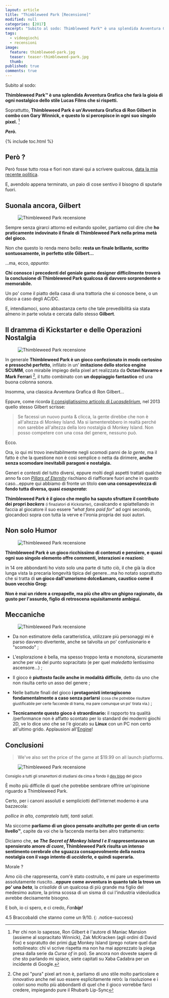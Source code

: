 ```yaml
---
layout: article
title: "Thimbleweed Park [Recensione]"
modified: null
categories: [2017]
excerpt: "Subito al sodo: Thimbleweed Park™ è una splendida Avventura Grafica che farà la gioia di ogni nostalgico dello stile Lucas Films che si rispetti..."
tags:
  - videogiochi
  - recensioni
image: 
  feature: thimbleweed-park.jpg
  teaser: teaser-thimbleweed-park.jpg
  thumb: 
published: true
comments: true
---
```


Subito al sodo:

**Thimbleweed Park™ è una splendida Avventura Grafica che farà la gioia di ogni nostalgico dello stile Lucas Films che si rispetti.**

Soprattutto, **Thimbleweed Park è un'Avventura Grafica di Ron Gilbert in combo con Gary Winnick, e questo lo si percepisce in ogni suo singolo pixel.** [^RonGilbert]

[^RonGilbert]: Per chi non lo sapesse, Ron Gilbert è l'autore di Maniac Mansion (assieme al sopracitato Winnick), Zak McKracken (agli ordini di David Fox) e sopratutto dei primi <u>due</u> Monkey Island  (prego notare quel due sottolineato: chi vi scrive rispetta ma non ha mai apprezzato la piega presa dalla serie da <i>Curse of</i> in poi). Se ancora non doveste sapere di che sto parlando mi spiace, siete capitati su Xaba Cadabra per un incidente di Google.

**_Però._**

{% include toc.html %} 

## Però ?

Però fosse tutto rosa e fiori non starei qui a scrivere qualcosa, [data la mia recente politica](http://xabacadabra.com/2017/pausetta/). 

E, avendolo appena terminato, un paio di cose sentivo il bisogno di sputarle fuori.

## Suonala ancora, Gilbert

<figure>
<img src='http://images.grumpygamer.com/boombox.gif' alt='Thimbleweed Park recensione'>
</figure>

Sempre senza girarci attorno ed evitando spoiler, partiamo col dire che **ho praticamente indovinato il finale di Thimbleweed Park nella prima metà del gioco.**

Non che questo lo renda meno bello: **resta un finale brillante, scritto sontuosamente, in perfetto stile Gilbert...**

...ma, ecco, _appunto_:

**Chi conosce i precedenti del geniale game designer difficilmente troverà la conclusione di Thimbleweed Park qualcosa di davvero sorprendente o memorabile.** 

Un po' come il piatto della casa di una trattoria che si conosce bene, o un disco a caso degli AC/DC.

E, intendiamoci, sono abbastanza certo che tale prevedibilità sia stata almeno in parte voluta e cercata dallo stesso **Gilbert**.

## Il dramma di Kickstarter e delle Operazioni Nostalgia

<figure>
<img src='https://storage.googleapis.com/images.thimbleweedpark.com/ThimbleweedParkKeyArtMay2016.png' alt='Thimbleweed Park recensione'>
</figure>

In generale **Thimbleweed Park è un gioco confezionato in modo certosino e pressoché perfetto**, infilato in un' **imitazione dello storico engine SCUMM**, con mirabile impiego della pixel art realizzata da **Octavi Navarro e Mark Ferrari** [^pixelart], il tutto combinato con **un doppiaggio fantastico** ed una buona colonna sonora.

[^pixelart]:  Che poi "pura" pixel art non è, parliamo di uno stile molto particolare e innovativo anche nel suo essere esplicitamente retrò: la risoluzione e i colori sono molto più abbondanti di quel che il gioco vorrebbe farci credere, impiegando pure il Rhubarb Lip-Sync

Insomma, una classica Avventura Grafica di Ron Gilbert...

Eppure, come ricorda [il consigliatissimo articolo di _Lucasdelirium_](http://www.lucasdelirium.it/tpscheda.php), nel 2013 quello stesso Gilbert scrisse:

> Se facessi un nuovo punta & clicca, la gente direbbe che non è all'altezza di Monkey Island. Ma si lamenterebbero in realtà perché non sarebbe all'altezza della loro nostalgia di Monkey Island. Non posso competere con una cosa del genere, nessuno può.

Ecco. 

Ora, io qui mi trovo inevitabilmente negli scomodi panni de _la gente_, ma il fatto è che la questione non è così semplice o netta da dirimere, **anche senza scomodare inevitabili paragoni e nostalgia.**

Generi e contesti del tutto diversi, eppure molti degli aspetti trattati qualche anno fa con [_Pillars of Eternity_](http://xabacadabra.com/2016/pillars-of-eternity-recensione/) rischiano di riaffiorare fuori anche in questo caso...eppure qui abbiamo di fronte un titolo **con una consapevolezza di fondo tutta diversa, quasi _esasperata_:**

**Thimbleweed Park è il gioco che meglio ha saputo sfruttare il contributo dei propri _backers_** <small>(i finaziatori di Kickstarter)</small>, cavalcando e spiattellando in faccia al giocatore il suo essere _"what fans paid for"_ ad ogni secondo, giocandoci sopra con tutta la verve e l'ironia propria dei suoi autori.

## Non solo Humor 

<figure>
<img src='https://storage.googleapis.com/images.thimbleweedpark.com/www/character_ransome.png' alt='Thimbleweed Park recensione'>
</figure>

**Thimbleweed Park è un gioco ricchissimo di contenuti e pensiero, e quasi ogni suo singolo elemento offre commenti, interazioni e reazioni:** 

in 14 ore abbondanti ho visto solo una parte di tutto ciò, il che già la dice lunga vista la precaria longevità tipica del genere...ma ho notato soprattutto che si tratta di **un gioco dall'umorismo dolce&amaro, caustico come il buon vecchio Grog:** 

**Non è mai un ridere a crepapelle, ma più che altro un ghigno ragionato, da gusto per l'assurdo, figlio di retroscena squisitamente ambigui.**

## Meccaniche

<figure>
<img src='https://storage.googleapis.com/images.thimbleweedpark.com/radio_podcast.png' alt='Thimbleweed Park recensione'>
</figure>

- Da non estimatore della caratteristica, utilizzare più personaggi mi è parso davvero divertente, anche se talvolta un po' confusionario e "scomodo" ;

- L'esplorazione è bella, ma spesso troppo lenta e monotona, sicuramente anche per via del punto sopracitato (e per quel _maledetto_ lentissimo ascensore...) ;

- Il gioco è **piuttosto facile anche in modalità difficile**, detto da uno che non risulta certo un asso del genere ;

- Nelle battute finali del gioco **i protagonisti interagiscono fondamentalmente a caso senza parlarsi** <small>(cosa che potrebbe risultare giustificabile per certe faccende di trama, ma pare comunque un po' tirata via.)</small> ;

-  **Tecnicamente questo gioco è straordinario:** il rapporto tra qualità /performance non è affatto scontato per lo standard dei moderni giochi 2D, ve lo dice uno che se l'è giocato su **Linux** con un PC non certo all'ultimo grido. Applausioni all'[Engine](https://blog.thimbleweedpark.com/roadmap1)!

## Conclusioni

> We've also set the price of the game at $19.99 on all launch platforms.

<figure>
<img src='https://storage.googleapis.com/images.thimbleweedpark.com/20_bucks.png' alt='Thimbleweed Park recensione'>
</figure>

<small>Consiglio a tutti gli smanettoni di studiarsi da cima a fondo il [dev blog](https://blog.thimbleweedpark.com/) del gioco</small>

È molto più difficile di quel che potrebbe sembrare offrire un'opinione riguardo a Thimbleweed Park.

Certo, per i canoni assoluti e sempliciotti dell'internet moderno è una bazzecola: 

_pollice in alto, compratelo tutti, tanti saluti._

Ma siccome **parliamo di un gioco pensato anzitutto per gente di un certo livello™**, capite da voi che la faccenda merita ben altro trattamento:

Diciamo che, **se _The Secret of Monkey Island I e II_ rappresentavano un spensierato amore _di cuore_, Thimbleweed Park risulta un intenso sentimento cerebrale che sguazza consapevolmente della nostra nostalgia con il vago intento di _ucciderla_, e quindi superarla.**

Morale ? 

Amo ciò che rappresenta, com'è stato costruito, e mi pare un esperimento assolutamente riuscito...**eppure come avventura in quanto tale la trovo un po' una _beta_**, la _crisalide_ di un qualcosa di più grande ma figlio del medesimo autore, la prima scossa di un sisma di cui l'industria videoludica avrebbe decisamente bisogno.

E boh, io ci spero, e ci credo, _Fan***bip!***_

4.5 Braccobaldi che stanno come un 9/10.
{: .notice-success} 

<div class="hreview" style="display: none;">
<span class="item"> <span style="font-size: xx-small;"><span style="font-family: &quot;trebuchet ms&quot; , sans-serif;"><span class="fn">Thimbleweed Park </span><br /> </span></span></span><span style="font-size: xx-small;"><span style="font-family: &quot;trebuchet ms&quot; , sans-serif;"> Recensito da: <span class="reviewer">Andrea Corinti</span> Data: <span class="dtreviewed">Mag 9 2017<br /> </span> Voto: <span class="rating">4.5</span></span></span></div>